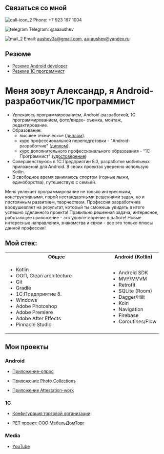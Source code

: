 ## Связаться со мной

![call-icon_2](https://github.com/AlexAAushev/AlexAAushev/assets/126689986/73d2fd64-ca45-4529-93b8-6744a8268095)
 Phone:
+7 923 167 1004
<!-- (./editable/icons/phone.jpg) -->
![telegram](https://github.com/AlexAAushev/AlexAAushev/assets/126689986/39859596-dda6-4b97-ab34-b68b06e70c3c)
 Telegram: 
@aaaushev
<!-- (./editable/icons/telegramm.jpg) -->
![mail_2](https://github.com/AlexAAushev/AlexAAushev/assets/126689986/8662ef0d-363e-4b4c-96d5-4b2fad47d0f7)
 Email: aushev3a@gmail.com,   aa-aushev@yandex.ru 
<!-- (./editable/icons/email.jpg) -->

## Резюме
- [Резюме Android developer](https://docs.google.com/document/d/1SOs7oIc6VuRzmtiPhwvwsLFATvTB3SluRXfkDNbw6Z4/edit?usp=sharing)
- [Резюме 1С программист](https://docs.google.com/document/d/1VjMalvcV-Zr2UDAdzOJFQRcNM85KXrZll2WM_MKZYKI/edit?usp=sharing)

# Меня зовут Александр, я Android-разработчик/1С программист
<!-- (./diplom/.pdf) -->
- Увлекаюсь программированием, Android-разработкой, 1С программированием, фото/видео- съемка, монтаж, редактирование.
- Образование:
  -  высшее техническое ([диплом](https://drive.google.com/file/d/1uPK1Zlw1QBgCMeVRrrVVQ49MxBR5muLd/view?usp=share_link)).
  -  курс профессиональной переподготовки - "Android-разработчик" ([диплом](https://drive.google.com/file/d/1DfLaqQyjLgo7jhVxBWl9RxaJ4lLiL5OB/view?usp=sharing)).
  -  курс дополнительного профессионального образования - "1С Программист" ([удостоверение](https://drive.google.com/file/d/1ED3o1XZ1MFuGTObFCx-qMtVkPA8i69au/view?usp=sharing))
- Совершенствуюсь  в  1С:Предприятии 8.3,  разработке мобильных приложений для Android.  В своих проектах уверенно использую  Kotlin.
- В свободное время занимаюсь спортом (горные лыжи, единоборства), путешествую с семьей.

Меня увлекает программирование не только интересными, конструктивными, порой нестандартными решениями задач, но и постоянным развитием, творчеством. Профессия разработчика воодушевляет на результат, который ты сможешь увидеть в итоге успешно сделанного проекта! Правильно решенная задача, интересное, работающее приложение - это  удовлетворение в работе! Новые интересные направления, знакомства и связи - все это только плюсы данной профессии!

## Мой стек:
<table>
  <tr>
    <th>Общее</th>
    <th>Android (Kotlin)</th>
    
  </tr>
  <tr>
    <td width=100%>
      <ul>
        <li>Kotlin</li>
        <li>ООП, Clean architecture</li>
        <li>Git</li>
        <li>Gradle</li>
        <li>1С:Предприятие 8.</li>
        <li>Windows</li>
        <li>Adobe Photoshop</li>
        <li>Adobe Premiere</li>
        <li>Adobe After Effects</li>
        <li>Pinnacle Studio</li>
<!--       </ul>
    </td>
    <td>
      <ul> -->
<!--         <li></li> -->
<!--         <li></li>
        <li></li> -->
<!--         <li></li> -->
<!--         <li></li>
        <li></li> -->
      </ul>
    </td>
    <td>
      <ul>
        <li>Android SDK</li>
        <li>MVP/MVVM</li>
        <li>Retrofit</li>
        <li>SQLite (Room)</li>
        <li>Dagger/Hilt</li>
        <li>Koin</li>
        <li>Navigation</li>
        <li>Firebase</li>
        <li>Coroutines/Flow</li>
      </ul>
    </td>
  </tr>
</table>

## Мои проекты

### Android
- [Приложение-опрос ](https://github.com/AlexAAushev/quiz-application.git)

- [Приложение Photo Collections ](https://github.com/AlexAAushev/photo-collections.git)

- [Приложение Attestation-work ](https://github.com/AlexAAushev/attestation-finale-work.git)

### 1С
- [Конфигурация торговой организации ](https://github.com/AlexAAushev/organization-configuration)
  
- [PET проект: ООО МебельДомТорг](https://github.com/AlexAAushev/1S_Pet_project.git)
  
### Media
- [YouTube](https://www.youtube.com/@studio3AAA/featured) 
